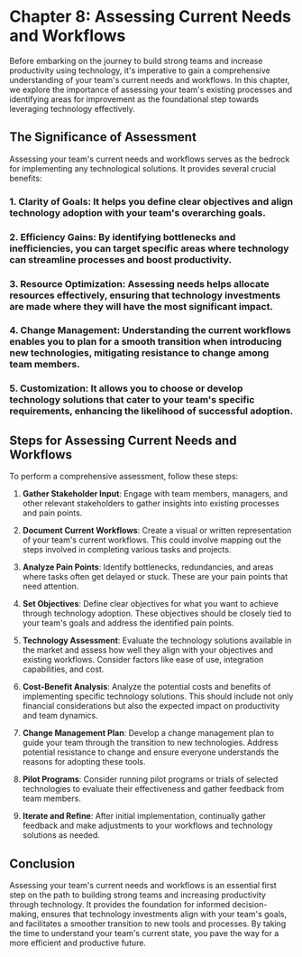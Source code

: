 Chapter 8: Assessing Current Needs and Workflows
================================================

Before embarking on the journey to build strong teams and increase productivity using technology, it's imperative to gain a comprehensive understanding of your team's current needs and workflows. In this chapter, we explore the importance of assessing your team's existing processes and identifying areas for improvement as the foundational step towards leveraging technology effectively.

The Significance of Assessment
------------------------------

Assessing your team's current needs and workflows serves as the bedrock for implementing any technological solutions. It provides several crucial benefits:

### 1. **Clarity of Goals**: It helps you define clear objectives and align technology adoption with your team's overarching goals.

### 2. **Efficiency Gains**: By identifying bottlenecks and inefficiencies, you can target specific areas where technology can streamline processes and boost productivity.

### 3. **Resource Optimization**: Assessing needs helps allocate resources effectively, ensuring that technology investments are made where they will have the most significant impact.

### 4. **Change Management**: Understanding the current workflows enables you to plan for a smooth transition when introducing new technologies, mitigating resistance to change among team members.

### 5. **Customization**: It allows you to choose or develop technology solutions that cater to your team's specific requirements, enhancing the likelihood of successful adoption.

Steps for Assessing Current Needs and Workflows
-----------------------------------------------

To perform a comprehensive assessment, follow these steps:

1. **Gather Stakeholder Input**: Engage with team members, managers, and other relevant stakeholders to gather insights into existing processes and pain points.

2. **Document Current Workflows**: Create a visual or written representation of your team's current workflows. This could involve mapping out the steps involved in completing various tasks and projects.

3. **Analyze Pain Points**: Identify bottlenecks, redundancies, and areas where tasks often get delayed or stuck. These are your pain points that need attention.

4. **Set Objectives**: Define clear objectives for what you want to achieve through technology adoption. These objectives should be closely tied to your team's goals and address the identified pain points.

5. **Technology Assessment**: Evaluate the technology solutions available in the market and assess how well they align with your objectives and existing workflows. Consider factors like ease of use, integration capabilities, and cost.

6. **Cost-Benefit Analysis**: Analyze the potential costs and benefits of implementing specific technology solutions. This should include not only financial considerations but also the expected impact on productivity and team dynamics.

7. **Change Management Plan**: Develop a change management plan to guide your team through the transition to new technologies. Address potential resistance to change and ensure everyone understands the reasons for adopting these tools.

8. **Pilot Programs**: Consider running pilot programs or trials of selected technologies to evaluate their effectiveness and gather feedback from team members.

9. **Iterate and Refine**: After initial implementation, continually gather feedback and make adjustments to your workflows and technology solutions as needed.

Conclusion
----------

Assessing your team's current needs and workflows is an essential first step on the path to building strong teams and increasing productivity through technology. It provides the foundation for informed decision-making, ensures that technology investments align with your team's goals, and facilitates a smoother transition to new tools and processes. By taking the time to understand your team's current state, you pave the way for a more efficient and productive future.
